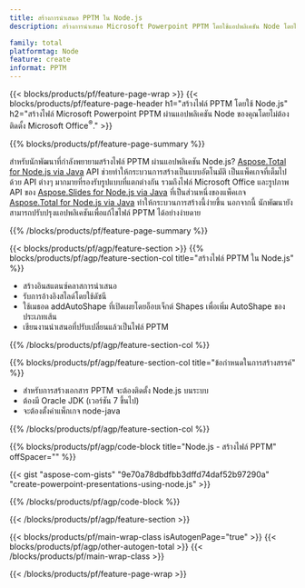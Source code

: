```yaml
---
title: สร้างการนำเสนอ PPTM ใน Node.js
description: สร้างการนำเสนอ Microsoft Powerpoint PPTM โดยใช้แอปพลิเคชัน Node โดยไม่ต้องใช้ Microsoft Office 

family: total
platformtag: Node
feature: create
informat: PPTM
---
```

{{< blocks/products/pf/feature-page-wrap >}}
{{< blocks/products/pf/feature-page-header h1="สร้างไฟล์ PPTM โดยใช้ Node.js" h2="สร้างไฟล์ Microsoft Powerpoint PPTM ผ่านแอปพลิเคชัน Node ของคุณโดยไม่ต้องติดตั้ง Microsoft Office<sup>&reg;</sup>." >}}

{{% blocks/products/pf/feature-page-summary %}}

สำหรับนักพัฒนาที่กำลังพยายามสร้างไฟล์ PPTM ผ่านแอปพลิเคชัน Node.js? [Aspose.Total for Node.js via Java](https://products.aspose.com/total/th/nodejs-java/) API ช่วยทำให้กระบวนการสร้างเป็นแบบอัตโนมัติ เป็นแพ็คเกจที่เต็มไปด้วย API ต่างๆ มากมายที่รองรับรูปแบบที่แตกต่างกัน รวมถึงไฟล์ Microsoft Office และรูปภาพ API ของ [Aspose.Slides for Node.js via Java](https://products.aspose.com/slides/th/nodejs-java/) ที่เป็นส่วนหนึ่งของแพ็คเกจ [Aspose.Total for Node.js via Java](https://products.aspose.com/total/th/nodejs-java/) ทำให้กระบวนการสร้างนี้ง่ายขึ้น นอกจากนี้ นักพัฒนายังสามารถปรับปรุงแอปพลิเคชันเพื่อแก้ไขไฟล์ PPTM ได้อย่างง่ายดาย 

{{% /blocks/products/pf/feature-page-summary %}}

{{< blocks/products/pf/agp/feature-section >}}
{{% blocks/products/pf/agp/feature-section-col title="สร้างไฟล์ PPTM ใน Node.js" %}}

- สร้างอินสแตนซ์คลาสการนำเสนอ
- รับการอ้างอิงสไลด์โดยใช้ดัชนี
- ใช้เมธอด addAutoShape ที่เปิดเผยโดยอ็อบเจ็กต์ Shapes เพื่อเพิ่ม AutoShape ของประเภทเส้น
- เขียนงานนำเสนอที่ปรับเปลี่ยนแล้วเป็นไฟล์ PPTM

{{% /blocks/products/pf/agp/feature-section-col %}}

{{% blocks/products/pf/agp/feature-section-col title="ข้อกำหนดในการสร้างสรรค์" %}}

- สำหรับการสร้างเอกสาร PPTM จะต้องติดตั้ง Node.js บนระบบ
- ต้องมี Oracle JDK (เวอร์ชัน 7 ขึ้นไป)
- จะต้องตั้งค่าแพ็กเกจ node-java

{{% /blocks/products/pf/agp/feature-section-col %}}

{{% blocks/products/pf/agp/code-block title="Node.js - สร้างไฟล์ PPTM" offSpacer="" %}}

{{< gist "aspose-com-gists" "9e70a78dbdfbb3dffd74daf52b97290a" "create-powerpoint-presentations-using-node.js" >}}

{{% /blocks/products/pf/agp/code-block %}}

{{< /blocks/products/pf/agp/feature-section >}}

{{< blocks/products/pf/main-wrap-class isAutogenPage="true" >}}
{{< blocks/products/pf/agp/other-autogen-total >}}
{{< /blocks/products/pf/main-wrap-class >}}

{{< /blocks/products/pf/feature-page-wrap >}}